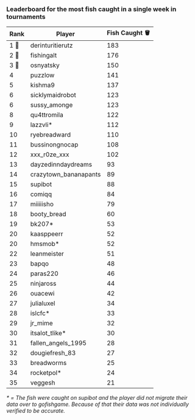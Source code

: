 ### Leaderboard for the most fish caught in a single week in tournaments
| Rank | Player | Fish Caught 🪣 |
|------|--------|---------------|
| 1 🥇 | derinturitierutz | 183 |
| 2 🥈 | fishingalt | 176 |
| 3 🥉 | osnyatsky | 150 |
| 4 | puzzlow | 141 |
| 5 | kishma9 | 137 |
| 6 | sicklymaidrobot | 123 |
| 6 | sussy_amonge | 123 |
| 8 | qu4ttromila | 122 |
| 9 | lazzvli* | 112 |
| 10 | ryebreadward | 110 |
| 11 | bussinongnocap | 108 |
| 12 | xxx_r0ze_xxx | 102 |
| 13 | dayzedinndaydreams | 93 |
| 14 | crazytown_bananapants | 89 |
| 15 | supibot | 88 |
| 16 | comiqq | 84 |
| 17 | miiiiisho | 79 |
| 18 | booty_bread | 60 |
| 19 | bk207* | 53 |
| 20 | kaasppeerr | 52 |
| 20 | hmsmob* | 52 |
| 22 | leanmeister | 51 |
| 23 | bapqo | 48 |
| 24 | paras220 | 46 |
| 25 | ninjaross | 44 |
| 26 | ouacewi | 42 |
| 27 | julialuxel | 34 |
| 28 | islcfc* | 33 |
| 29 | jr_mime | 32 |
| 30 | itsalot_tlike* | 30 |
| 31 | fallen_angels_1995 | 28 |
| 32 | dougiefresh_83 | 27 |
| 33 | breadworms | 25 |
| 34 | rocketpol* | 24 |
| 35 | veggesh | 21 |

_* = The fish were caught on supibot and the player did not migrate their data over to gofishgame. Because of that their data was not individually verified to be accurate._
